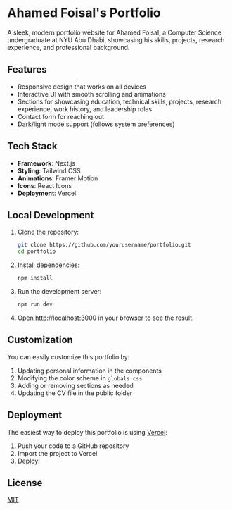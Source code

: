 # Ahamed Foisal's Portfolio

A sleek, modern portfolio website for Ahamed Foisal, a Computer Science undergraduate at NYU Abu Dhabi, showcasing his skills, projects, research experience, and professional background.

## Features

- Responsive design that works on all devices
- Interactive UI with smooth scrolling and animations
- Sections for showcasing education, technical skills, projects, research experience, work history, and leadership roles
- Contact form for reaching out
- Dark/light mode support (follows system preferences)

## Tech Stack

- **Framework**: Next.js 
- **Styling**: Tailwind CSS
- **Animations**: Framer Motion
- **Icons**: React Icons
- **Deployment**: Vercel

## Local Development

1. Clone the repository:
   ```bash
   git clone https://github.com/yourusername/portfolio.git
   cd portfolio
   ```

2. Install dependencies:
   ```bash
   npm install
   ```

3. Run the development server:
   ```bash
   npm run dev
   ```

4. Open [http://localhost:3000](http://localhost:3000) in your browser to see the result.

## Customization

You can easily customize this portfolio by:

1. Updating personal information in the components
2. Modifying the color scheme in `globals.css`
3. Adding or removing sections as needed
4. Updating the CV file in the public folder

## Deployment

The easiest way to deploy this portfolio is using [Vercel](https://vercel.com):

1. Push your code to a GitHub repository
2. Import the project to Vercel
3. Deploy!

## License

[MIT](LICENSE)
